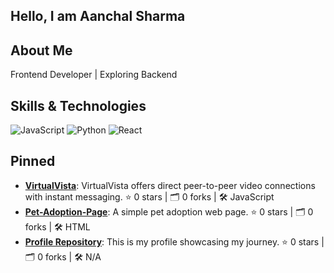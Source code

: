 ## Hello, I am Aanchal Sharma



## About Me

Frontend Developer | Exploring Backend 

## Skills & Technologies
![JavaScript](https://img.shields.io/badge/JavaScript-F7DF1E?style=flat-square&logo=javascript&logoColor=white)
![Python](https://img.shields.io/badge/Python-3776AB?style=flat-square&logo=python&logoColor=white)
![React](https://img.shields.io/badge/React-61DAFB?style=flat-square&logo=react&logoColor=black)

## Pinned

- [**VirtualVista**](https://github.com/aan1267/VirtualVista): VirtualVista offers direct peer-to-peer video connections with instant messaging. ⭐️ 0 stars | 🗂️ 0 forks | 🛠️ JavaScript
- [**Pet-Adoption-Page**](https://github.com/aan1267/Pet-Adoption-Page): A simple pet adoption web page. ⭐️ 0 stars | 🗂️ 0 forks | 🛠️ HTML
- [**Profile Repository**](https://github.com/aan1267/aan1267): This is my profile showcasing my journey. ⭐️ 0 stars | 🗂️ 0 forks | 🛠️ N/A

## 

